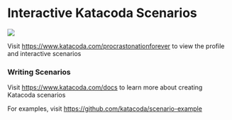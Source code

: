 # Interactive Katacoda Scenarios

[![](http://shields.katacoda.com/katacoda/procrastonationforever/count.svg)](https://www.katacoda.com/procrastonationforever "Get your profile on Katacoda.com")

Visit https://www.katacoda.com/procrastonationforever to view the profile and interactive scenarios

### Writing Scenarios
Visit https://www.katacoda.com/docs to learn more about creating Katacoda scenarios

For examples, visit https://github.com/katacoda/scenario-example
